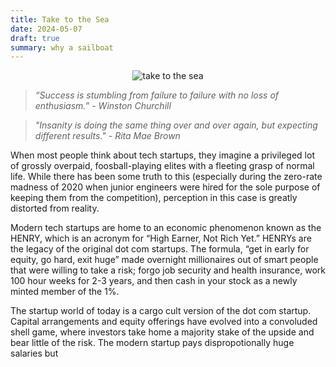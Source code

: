 ```yaml
---
title: Take to the Sea
date: 2024-05-07
draft: true
summary: why a sailboat
---
```


<figure style="margin:auto; text-align:center; width: 80%;">
	<img src="https://i.gifer.com/M2E.gif" alt="take to the sea"/>
</figure>

> _“Success is stumbling from failure to failure with no loss of enthusiasm.” -  Winston Churchill_

> _"Insanity is doing the same thing over and over again, but expecting different results." - Rita Mae Brown_

When most people think about tech startups, they imagine a privileged lot of grossly overpaid, foosball-playing elites with a fleeting grasp of normal life. While there has been some truth to this (especially during the zero-rate madness of 2020 when junior engineers were hired for the sole purpose of keeping them from the competition), perception in this case is greatly distorted from reality. 

Modern tech startups are home to an economic phenomenon known as the HENRY, which is an acronym for “High Earner, Not Rich Yet.” HENRYs are the legacy of the original dot com startups. The formula, “get in early for equity, go hard, exit huge” made overnight millionaires out of smart people that were willing to take a risk; forgo job security and health insurance, work 100 hour weeks for 2-3 years, and then cash in your stock as a newly minted member of the 1%. 

The startup world of today is a cargo cult version of the dot com startup. Capital arrangements and equity offerings have evolved into a convoluded shell game, where investors take home a majority stake of the upside and bear little of the risk. The modern startup pays dispropotionally huge salaries but 

<!--stackedit_data:
eyJoaXN0b3J5IjpbLTE2NjQ3MDI2OTUsODUwMzE2ODU1LC0xMj
E1OTUyNTk5LDEzMTU3MzgyMzIsNzUxNzkyMTU2LC0xOTE4MTg0
MzUxLDg3MTQwMDUyLDEyNDc0NTUwNTcsMjAwNzYyOTE4MywtMT
M2MTYxMjMwNCwxODYwNjcyNjA3XX0=
-->
